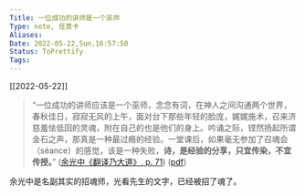```yaml
---
Title: 一位成功的讲师是一个巫师 
Type: note, 任意卡
Aliases: 
Date: 2022-05-22,Sun,16:57:50 
Status: ToPrettify 
Tags: 
---
```

[[2022-05-22]]

> “一位成功的讲师应该是一个巫师，念念有词，在神人之间沟通两个世界，春秋佳日，寂寂无风的上午，面对台下那些年轻的脸庞，娓娓施术，召来济慈羞怯低回的灵魂，附在自己的也是他们的身上。吟诵之际，铿然扬起所谓金石之声，那真是一种最过瘾的经验。一堂课后，如果毫无参加了召魂会 （séance）的感觉，该是一种失败，**诗，是经验的分享，只宜传染，不宜传授。**” ([余光中《翻译乃大道》, p. 71](zotero://select/library/items/WJ73K8PV)) ([pdf](zotero://open-pdf/library/items/9AQ6RCX4?page=71&annotation=FGL4HXK4)) 

余光中是名副其实的招魂师，光看先生的文字，已经被招了魂了。


